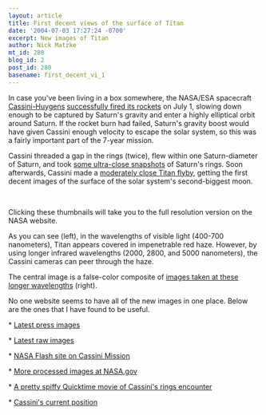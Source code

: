 ```yaml
---
layout: article
title: First decent views of the surface of Titan
date: '2004-07-03 17:27:24 -0700'
excerpt: New images of Titan
author: Nick Matzke
mt_id: 280
blog_id: 2
post_id: 280
basename: first_decent_vi_1
---
```

In case you've been living in a box somewhere, the NASA/ESA spacecraft [Cassini-Huygens](http://saturn.jpl.nasa.gov/home/index.cfm) [successfully fired its rockets](http://news.bbc.co.uk/2/hi/science/nature/3846195.stm) on July 1, slowing down enough to be captured by Saturn's gravity and enter a highly elliptical orbit around Saturn.  If the rocket burn had failed, Saturn's gravity boost would have given Cassini enough velocity to escape the solar system, so this was a fairly important part of the 7-year mission.

Cassini threaded a gap in the rings (twice), flew within one Saturn-diameter of Saturn, and took [some ultra-close snapshots](http://news.bbc.co.uk/2/hi/science/nature/3857187.stm) of Saturn's rings.  Soon afterwards, Cassini made a [moderately close Titan flyby](http://news.bbc.co.uk/2/hi/science/nature/3861753.stm), getting the first decent images of the surface of the solar system's second-biggest moon.

[<img src="http://saturn.jpl.nasa.gov/multimedia/images/large-moons/images/PIA06081-th100-75.jpg" alt="" />](http://saturn.jpl.nasa.gov/cgi-bin/gs2.cgi?path=../multimedia/images/large-moons/images/PIA06081.jpg&amp;amp;type=image)
[<img src="http://saturn.jpl.nasa.gov/multimedia/images/titan/images/PIA06407-th100-75.jpg" alt="" />](http://saturn.jpl.nasa.gov/cgi-bin/gs2.cgi?path=../multimedia/images/titan/images/PIA06407.jpg&amp;amp;type=image)
[<img src="http://saturn.jpl.nasa.gov/multimedia/images/titan/images/PIA06405-th100-75.jpg" alt="" />](http://saturn.jpl.nasa.gov/cgi-bin/gs2.cgi?path=../multimedia/images/titan/images/PIA06405.jpg&amp;amp;type=image) 

Clicking these thumbnails will take you to the full resolution version on the NASA website.

As you can see (left), in the wavelengths of visible light (400-700 nanometers), Titan appears covered in impenetrable red haze.  However, by using longer infrared wavelengths (2000, 2800, and 5000 nanometers), the Cassini cameras can peer through the haze.

The central image is a false-color composite of [images taken at these longer wavelengths](http://saturn.jpl.nasa.gov/cgi-bin/gs2.cgi?path=../multimedia/images/titan/images/PIA06405.jpg&amp;amp;type=image) (right).

No one website seems to have all of the new images in one place.  Below are the ones that I have found to be useful.

\* [Latest press images](http://saturn.jpl.nasa.gov/multimedia/images/latest/index.cfm)

\* [Latest raw images](http://saturn.jpl.nasa.gov/multimedia/images/raw/raw-images-list.cfm?browseLatest=1)

\* [NASA Flash site on Cassini Mission](http://www.nasa.gov/externalflash/cassini/indexmain.html)

\* [More processed images at NASA.gov](http://www.nasa.gov/mission_pages/cassini/media/Cassini_Multimedia_Collection(Search_Agent)_archive_1.html)

\* [A pretty spiffy Quicktime movie of Cassini's rings encounter](http://www.nasa.gov/mission_pages/cassini/multimedia/pia06410.html)

\* [Cassini's current position](http://saturn.jpl.nasa.gov/operations/images/cassini_today4.jpg)
